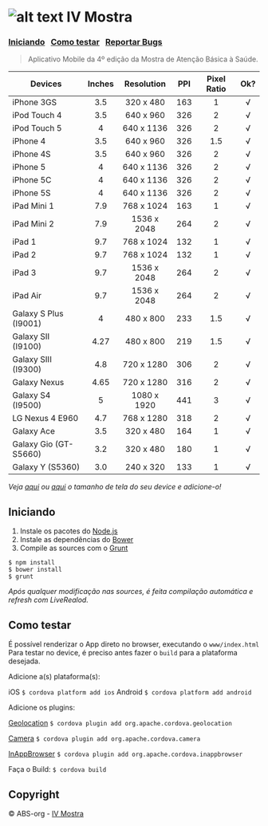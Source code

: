 ![alt text](https://raw.github.com/danielfeelfine/ivmostra-app/master/icon.png "IV Mostra") IV Mostra
============
### [Iniciando](#iniciando)  &nbsp; [Como testar](#como-testar)  &nbsp; [Reportar Bugs](https://github.com/ABS-org/ivmostra-app/search?q=&type=Issues)

> Aplicativo Mobile da 4º edição da Mostra de Atenção Básica à Saúde.


| **Devices**            | **Inches**    | **Resolution**  | **PPI** | **Pixel Ratio** | **Ok?** |
| ---------------------- |:-------------:|:---------------:|:-------:|:---------------:|:-------:|
| iPhone 3GS             | 3.5           | 320 x 480       | 163     | 1               |√        |
| iPod Touch 4           | 3.5           | 640 x 960       | 326     | 2               |√        |
| iPod Touch 5           | 4             | 640 x 1136      | 326     | 2               |√        |
| iPhone 4               | 3.5           | 640 x 960       | 326     | 1.5             |√        |
| iPhone 4S              | 3.5           | 640 x 960       | 326     | 2               |√        |
| iPhone 5               | 4             | 640 x 1136      | 326     | 2               |√        |
| iPhone 5C              | 4             | 640 x 1136      | 326     | 2               |√        |
| iPhone 5S              | 4             | 640 x 1136      | 326     | 2               |√        |
| iPad Mini 1            | 7.9           | 768 x 1024      | 163     | 1               |√        |
| iPad Mini 2            | 7.9           | 1536 x 2048     | 264     | 2               |√        |
| iPad 1                 | 9.7           | 768 x 1024      | 132     | 1               |√        |
| iPad 2                 | 9.7           | 768 x 1024      | 132     | 1               |√        |
| iPad 3                 | 9.7           | 1536 x 2048     | 264     | 2               |√        |
| iPad Air               | 9.7           | 1536 x 2048     | 264     | 2               |√        |
| Galaxy S Plus (I9001)  | 4             | 480 x 800       | 233     | 1.5             |√        |
| Galaxy SII (I9100)     | 4.27          | 480 x 800       | 219     | 1.5             |√        |
| Galaxy SIII (I9300)    | 4.8           | 720 x 1280      | 306     | 2               |√        |
| Galaxy Nexus           | 4.65          | 720 x 1280      | 316     | 2               |√        |
| Galaxy S4 (I9500)      | 5             | 1080 x 1920     | 441     | 3               |√        |
| LG Nexus 4 E960        | 4.7           | 768 x 1280      | 318     | 2               |√        |
| Galaxy Ace             | 3.5           | 320 x 480       | 164     | 1               |√        |
| Galaxy Gio (GT-S5660)  | 3.2           | 320 x 480       | 180     | 1               |√        |
| Galaxy Y (S5360)       | 3.0           | 240 x 320       | 133     | 1               |√        |

*Veja [aqui](http://mobile.smashingmagazine.com/2013/03/21/responsive-web-design-with-physical-units/) ou [aqui](http://en.wikipedia.org/wiki/List_of_displays_by_pixel_density) o tamanho de tela do seu device e adicione-o!*


## Iniciando

1. Instale os pacotes do [Node.js](http://nodejs.org/)
2. Instale as dependências do [Bower](http://bower.io/)
3. Compile as sources com o [Grunt](http://gruntjs.com/)

```
$ npm install
$ bower install
$ grunt
```

*Após qualquer modificação nas sources, é feita compilação automática e refresh com LiveRealod.*


## Como testar

É possível renderizar o App direto no browser, executando o ```www/index.html```
Para testar no device, é preciso antes fazer o ```build``` para a plataforma desejada.

Adicione a(s) plataforma(s):

iOS ```$ cordova platform add ios```
Android ```$ cordova platform add android```

Adicione os plugins:

[Geolocation](https://cordova.apache.org/docs/en/3.0.0/cordova_geolocation_geolocation.md.html)
```$ cordova plugin add org.apache.cordova.geolocation```

[Camera](https://cordova.apache.org/docs/en/3.0.0/cordova_camera_camera.md.html)
```$ cordova plugin add org.apache.cordova.camera```

[InAppBrowser](http://cordova.apache.org/docs/en/3.0.0/cordova_inappbrowser_inappbrowser.md.html)
```$ cordova plugin add org.apache.cordova.inappbrowser```

Faça o Build: ```$ cordova build```


## Copyright

© ABS-org - [IV Mostra](http://www.mostrasaude.net/)
